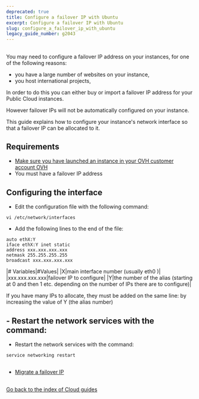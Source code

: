 ```yaml
---
deprecated: true
title: Configure a failover IP with Ubuntu
excerpt: Configure a failover IP with Ubuntu
slug: configure_a_failover_ip_with_ubuntu
legacy_guide_number: g2043
---
```



## 
You may need to configure a failover IP address on your instances, for one of the following reasons:

- you have a large number of websites on your instance, 
- you host international projects,

In order to do this you can either buy or import a failover IP address for your Public Cloud instances. 

However failover IPs will not be automatically configured on your instance. 

This guide explains how to configure your instance's network interface so that a failover IP can be allocated to it.


## Requirements

- [Make sure you have launched an instance in your OVH customer account OVH]({legacy}1775)
- You must have a failover IP address




## Configuring the interface

- Edit the configuration file with the following command:

```
vi /etc/network/interfaces
```


- Add the following lines to the end of the file:

```
auto ethX:Y
iface ethX:Y inet static
address xxx.xxx.xxx.xxx
netmask 255.255.255.255
broadcast xxx.xxx.xxx.xxx
```



|# Variables|#Values|
|X|main interface number (usually eth0 )|
|xxx.xxx.xxx.xxx|failover IP to configure|
|Y|the number of the alias (starting at 0 and then 1 etc. depending on the number of IPs there are to configure)|


If you have many IPs to allocate, they must be added on the same line:
by increasing the value of Y (the alias number)


## - Restart the network services with the command:

- Restart the network services with the command:

```
service networking restart
```





## 

- [Migrate a failover IP]({legacy}1890)




## 
[Go back to the index of Cloud guides]({legacy}1785)

